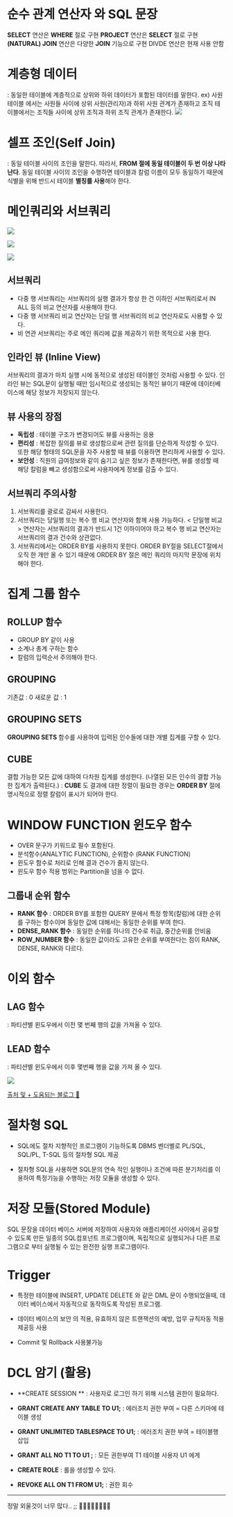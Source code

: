 # 순수 관계 연산자 와 SQL 문장
**SELECT** 연산은 **WHERE** 절로 구현 
**PROJECT** 연산은 **SELECT** 절로 구현
**(NATURAL) JOIN** 연산은 다양한 **JOIN** 기능으로 구현
DIVDE 연산은 현재 사용 안함 


# 계층형 데이터
: 동일한 테이블에 계층적으로 상위와 하위 데이터가 포함된 데이터를 말한다.
ex) 사원테이블 에서는 사원들 사이에 상위 사원(관리자)과 하위 사원 관계가 존재하고 조직 테이블에서는 조직들 사이에 상위 조직과 하위 조직 관계가 존재한다. 
![](https://images.velog.io/images/yuhayung7296/post/06e764f5-628c-4adb-8981-09333c57118c/image.png)


# 셀프 조인(Self Join)
: 동일 테이블 사이의 조인을 말한다. 
따라서, **FROM 절에 동일 테이블이 두 번 이상 나타난다**. 동일 테이블 사이의 조인을 수행하면 테이블과 칼럼 이름이 모두 동일하기 때문에 식별을 위해 반드시 테이블 **별칭를 사용**해야 한다. 


# 메인쿼리와 서브쿼리 

![](https://images.velog.io/images/yuhayung7296/post/f73aae1f-fc31-4750-9e83-eb0211e3ceb3/image.png)

![](https://images.velog.io/images/yuhayung7296/post/92c9c6d4-3170-4434-a616-fde6bb1a248c/image.png)


![](https://images.velog.io/images/yuhayung7296/post/e4f080ba-6b86-4813-bdb7-32349aa7bf51/image.png)

## 서브쿼리 
- 다중 행 서브쿼리는 서브쿼리의 실행 결과가 항상 한 건 이하인 서브쿼리로서 IN ALL 등의 비교 연산자를 사용해야 한다.
- 다중 행 서브쿼리 비교 연산자는 단일 행 서브쿼리의 비교 연산자로도 사용할 수 있다.
- 비 연관 서브쿼리는 주로 메인 쿼리에 값을 제공하기 위한 목적으로 사용 한다. 


## 인라인 뷰 (Inline View)
서브쿼리의 결과가 마치 실행 시에 동적으로 생성된 테이블인 것처럼 사용할 수 있다.
인라인 뷰는 SQL문이 실행될 때만 임시적으로 생성되는 동적인 뷰이기 때문에 데이터베이스에 해당 정보가 저장되지 않는다. 

## 뷰 사용의 장점 
 - **독립성** 
 : 테이블 구조가 변경되어도 뷰를 사용하는 응용
 - **편리성**
 : 복잡한 질의를 뷰로 생성함으로써 관련 질의를 단순하게 작성할 수 있다. 또한 해당 형태의 SQL문을 자주 사용할 때 뷰를 이용하면 편리하게 사용할 수 있다. 
 - **보안성**
 : 직원의 급여정보와 같이 숨기고 싶은 정보가 존재한다면, 뷰를 생성할 때 해당 칼럼을 빼고 생성함으로써 사용자에게 정보를 감출 수 있다. 

## 서브쿼리 주의사항 

1. 서브쿼리를 괄로로 감싸서 사용한다. 
2. 서브쿼리는 당일행 또는 복수 행 비교 연산자와 함께 사용 가능하다. 
< 단일행 비교 >
연산자는 서브쿼리의 결과가 반드시 1건 이하이어야 하고 복수 행 비교 연산자는 서브쿼리의 결과 건수와 상관없다. 
3. 서브쿼리에서는 ORDER BY를 사용하지 못한다. 
ORDER BY절을 SELECT절에서 오직 한 개만 올 수 있기 때문에 ORDER BY 절은 메인 쿼리의 마지막 문장에 위치해야 한다. 


# 집계 그룹 함수

## ROLLUP 함수

- GROUP BY 같이 사용
- 소계나 총계 구하는 함수
- 칼럼의 입력순서 주의해야 한다. 

## GROUPING 

기존값 : 0
새로운 값 : 1


## GROUPING SETS 
**GROUPING SETS** 함수를 사용하여 입력된 인수들에 대한 개별 집계를 구할 수 있다. 


## CUBE 
 결합 가능한 모든 값에 대하여 다차원 집계를 생성한다.
 (나열된 모든 인수의 결합 가능한 집계가 출력된다.)
: **CUBE** 도 결과에 대한 정렬이 필요한 경우는 **ORDER BY** 절에 명시적으로 정렬 칼럼이 표시가 되어야 한다.  



# WINDOW FUNCTION 윈도우 함수

- OVER 문구가 키워드로 필수 포함된다.
- 분석함수(ANALYTIC FUNCTION), 순위함수 (RANK FUNCTION)
- 윈도우 함수로 처리로 인해 결과 건수가 줄지 않는다. 
- 윈도우 함수 적용 범위는 Partition을 넘을 수 없다. 


## 그룹내 순위 함수 
- **RANK 함수**
: ORDER BY를 포함한 QUERY 문에서 특정 항목(칼럼)에 대한 순위를 구하는 함수이며 동일한 값에 대해서는 동일한 순위를 부여 한다.
- **DENSE_RANK 함수**
: 동일한 순위를 하나의 건수로 취급, 중간순위를 안비움 
- **ROW_NUMBER 함수**
: 동일한 값이라도 고유한 순위를 부여한다는 점이 RANK, DENSE, RANK와 다르다.


# 이외 함수
## LAG 함수
: 파티션별 윈도우에서 이전 몇 번째 행의 값을 가져올 수 있다.

## LEAD 함수
: 파티션별 윈도우에서 이후 몇번째 행을 값을 가져 올 수 있다. 

![](https://images.velog.io/images/yuhayung7296/post/152530a3-a597-4daf-b620-fe3758916f0f/image.png)

[출처 및 + 도움되는 블로그 📌](https://gent.tistory.com/339)


# 절차형 SQL 
- SQL에도 절차 지향적인 프로그램이 기능하도록 DBMS 벤더별로 PL/SQL, SQL/PL, T-SQL 등의 절차형 SQL 제공

- 절차형 SQL을 사용하면 SQL문의 연속 적인 실행이나 조건에 따른 분기처리를 이용하여 특정기능을 수행하는 저장 모듈을 생성할 수 있다. 

# 저장 모듈(Stored Module)
SQL 문장을 데이터 베이스 서버에 저장하여 사용자와 애플리케이션 사이에서 공유할 수 있도록 만든 일종의 SQL컴포넌트 프로그램이며, 독립적으로 실행되거나 다른 프로그램으로 부터 실행될 수 있는 완전한 실행 프로그램이다.


# Trigger 
- 특정한 테이블에 INSERT, UPDATE DELETE 와 같은 DML 문이 수행되었을때, 데이터 베이스에서 자동적으로 동작하도록 작성된 프로그램.

- 데이터 베이스의 보안 의 적용, 유효하지 않은 트랜잭션의 예방, 업무 규칙자동 적용 제공등 사용

- Commit 및 Rollback 사용불가능 


# DCL 암기 (활용)
- **CREATE SESSION **
: 사용자로 로그인 하기 위해 시스템 권한이 필요하다. 

- **GRANT CREATE ANY TABLE TO U1;**
: 에러조치 권한 부여 = 다른 스키마에 테이블 생성 

- **GRANT UNLIMITED TABLESPACE TO U1;**
: 에러조치 권한 부여 = 테이블행 삽입

- **GRANT ALL NO T1 TO U1 ;**
: 모든 권한부여 T1 테이블 사용자 U1 에게

- **CREATE ROLE**
: 롤을 생성할 수 있다.

- **REVOKE ALL ON T1 FROM U1;**
: 권한 회수 


---
정말 외울것이 너무 많다.. ;; 🤦🏻‍♀️🔥🔥🔥🔥🔥
